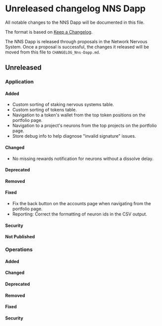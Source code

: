 # Unreleased changelog NNS Dapp

All notable changes to the NNS Dapp will be documented in this file.

The format is based on [Keep a Changelog](https://keepachangelog.com/en/1.0.0/).

The NNS Dapp is released through proposals in the Network Nervous System. Once a
proposal is successful, the changes it released will be moved from this file to
`CHANGELOG_Nns-Dapp.md`.

## Unreleased

### Application

#### Added

* Custom sorting of staking nervous systems table.
* Custom sorting of tokens table.
* Navigation to a token's wallet from the top token positions on the portfolio page.
* Navigation to a project's neurons from the top projects on the portfolio page.
* Store debug info to help diagnose "invalid signature" issues.

#### Changed

* No missing rewards notification for neurons without a dissolve delay.

#### Deprecated

#### Removed

#### Fixed

* Fix the back button on the accounts page when navigating from the portfolio page.
* Reporting: Correct the formatting of neuron ids in the CSV output.

#### Security

#### Not Published

### Operations

#### Added

#### Changed

#### Deprecated

#### Removed

#### Fixed

#### Security
